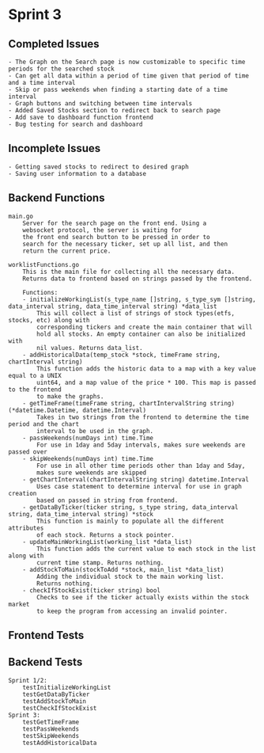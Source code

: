 # Sprint 3

## Completed Issues
    - The Graph on the Search page is now customizable to specific time periods for the searched stock
    - Can get all data within a period of time given that period of time and a time interval
    - Skip or pass weekends when finding a starting date of a time interval
    - Graph buttons and switching between time intervals 
    - Added Saved Stocks section to redirect back to search page
    - Add save to dashboard function frontend
    - Bug testing for search and dashboard

## Incomplete Issues
    - Getting saved stocks to redirect to desired graph
    - Saving user information to a database

## Backend Functions
    main.go
        Server for the search page on the front end. Using a
        websocket protocol, the server is waiting for 
        the front end search button to be pressed in order to
        search for the necessary ticker, set up all list, and then 
        return the current price.

    worklistFunctions.go
        This is the main file for collecting all the necessary data. 
        Returns data to frontend based on strings passed by the frontend.

        Functions:
        - initializeWorkingList(s_type_name []string, s_type_sym []string, data_interval string, data_time_interval string) *data_list
            This will collect a list of strings of stock types(etfs, stocks, etc) along with 
            corresponding tickers and create the main container that will 
            hold all stocks. An empty container can also be initialized with 
            nil values. Returns data_list.
        - addHistoricalData(temp_stock *stock, timeFrame string, chartInterval string) 
            This function adds the historic data to a map with a key value equal to a UNIX 
            uint64, and a map value of the price * 100. This map is passed to the frontend
            to make the graphs.
        - getTimeFrame(timeFrame string, chartIntervalString string) (*datetime.Datetime, datetime.Interval)
            Takes in two strings from the frontend to determine the time period and the chart
            interval to be used in the graph.
        - passWeekends(numDays int) time.Time
            For use in 1day and 5day intervals, makes sure weekends are passed over
        - skipWeekends(numDays int) time.Time
            For use in all other time periods other than 1day and 5day,
            makes sure weekends are skipped
        - getChartInterval(chartIntervalString string) datetime.Interval
            Uses case statement to determine interval for use in graph creation
            based on passed in string from frontend.
        - getDataByTicker(ticker string, s_type string, data_interval string, data_time_interval string) *stock
            This function is mainly to populate all the different attributes 
            of each stock. Returns a stock pointer. 
        - updateMainWorkingList(working_list *data_list)
            This function adds the current value to each stock in the list along with 
            current time stamp. Returns nothing.
        - addStockToMain(stockToAdd *stock, main_list *data_list)
            Adding the individual stock to the main working list. 
            Returns nothing.
        - checkIfStockExist(ticker string) bool 
            Checks to see if the ticker actually exists within the stock market
            to keep the program from accessing an invalid pointer.

## Frontend Tests

## Backend Tests
    Sprint 1/2:
        testInitializeWorkingList
        testGetDataByTicker
        testAddStockToMain
        testCheckIfStockExist
    Sprint 3:
        testGetTimeFrame
        testPassWeekends
        testSkipWeekends
        testAddHistoricalData



